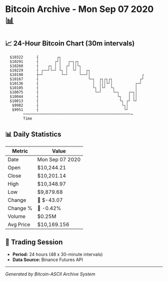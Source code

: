 # Bitcoin Archive - Mon Sep 07 2020 📊

## 📈 24-Hour Bitcoin Chart (30m intervals)

```
  $10322      ┤        ┌┐                                      
  $10291      ┤       ┌┘│   ┌─┐┌┐                              
  $10260      ┤    ┌┐ │ │  ┌┘ ││└┐                             
  $10229      ┤ ┌──┘└─┘ └┐ │  └┘ │  ┌┐                         
  $10198      ┼─┘        └─┘     └──┘│                       ┌ 
  $10167      ┤                      └─┐  ┌┐┌┐┌┐            ┌┘ 
  $10136      ┤                        │  │││└┘│          ┌─┘  
  $10105      ┤                        └┐ │└┘  └┐         │    
  $10075      ┤                         └─┘     └─┐    ┌─┐│    
  $10044      ┤                                   └┐   │ ││    
  $10013      ┤                                    └┐ ┌┘ └┘    
   $9982      ┤                                     └┐│        
   $9951      ┤                                      └┘        
        ────────────────────────────────────────────────→
        Time
```

## 📊 Daily Statistics

| Metric | Value |
|--------|-------|
| Date | Mon Sep 07 2020 |
| Open | $10,244.21 |
| Close | $10,201.14 |
| High | $10,348.97 |
| Low | $9,879.68 |
| Change | 🔴 $-43.07 |
| Change % | 🔴 -0.42% |
| Volume | $0.25M |
| Avg Price | $10,169.156 |

## 📅 Trading Session

- **Period:** 24 hours (48 x 30-minute intervals)
- **Data Source:** Binance Futures API

---
*Generated by Bitcoin-ASCII Archive System*
